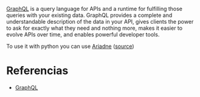 [GraphQL](https://graphql.org/) is a query language for APIs and a runtime for fulfilling those queries with your existing data. GraphQL provides a complete and understandable description of the data in your API, gives clients the power to ask for exactly what they need and nothing more, makes it easier to evolve APIs over time, and enables powerful developer tools.

To use it with python you can use [Ariadne](https://ariadnegraphql.org/) ([source](https://github.com/mirumee/ariadne))

# Referencias
- [GraphQL](https://graphql.org/)


